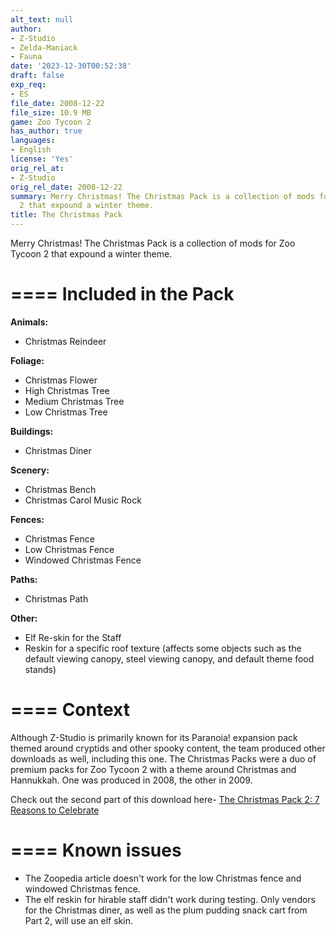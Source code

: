 ```yaml
---
alt_text: null
author:
- Z-Studio
- Zelda-Maniack
- Fauna
date: '2023-12-30T00:52:38'
draft: false
exp_req:
- ES
file_date: 2008-12-22
file_size: 10.9 MB
game: Zoo Tycoon 2
has_author: true
languages:
- English
license: 'Yes'
orig_rel_at:
- Z-Studio
orig_rel_date: 2008-12-22
summary: Merry Christmas! The Christmas Pack is a collection of mods for Zoo Tycoon
  2 that expound a winter theme.
title: The Christmas Pack
---
```

Merry Christmas! The Christmas Pack is a collection of mods for Zoo Tycoon 2 that expound a winter theme.

====
Included in the Pack
====

**Animals:**
- Christmas Reindeer

**Foliage:**
- Christmas Flower
- High Christmas Tree
- Medium Christmas Tree
- Low Christmas Tree

**Buildings:**
- Christmas Diner

**Scenery:**
- Christmas Bench
- Christmas Carol Music Rock

**Fences:**
- Christmas Fence
- Low Christmas Fence
- Windowed Christmas Fence

**Paths:**
- Christmas Path

**Other:**
- Elf Re-skin for the Staff
- Reskin for a specific roof texture (affects some objects such as the default viewing canopy, steel viewing canopy, and default theme food stands)

====
Context
====

Although Z-Studio is primarily known for its Paranoia! expansion pack themed around cryptids and other spooky content, the team produced other downloads as well, including this one. The Christmas Packs were a duo of premium packs for Zoo Tycoon 2 with a theme around Christmas and Hannukkah. One was produced in 2008, the other in 2009.

Check out the second part of this download here- [The Christmas Pack 2: 7 Reasons to Celebrate](<https://www.zooberry.org/mods/zt2/expansive-packs/the-christmas-pack-2-7-reasons-to-celebrate/>)

====
Known issues
====

- The Zoopedia article doesn't work for the low Christmas fence and windowed Christmas fence.
- The elf reskin for hirable staff didn't work during testing. Only vendors for the Christmas diner, as well as the plum pudding snack cart from Part 2, will use an elf skin.
